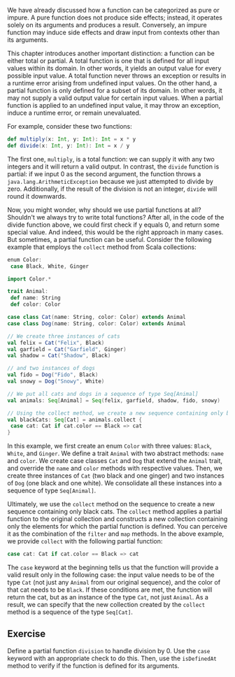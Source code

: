We have already discussed how a function can be categorized as pure or impure. 
A pure function does not produce side effects; instead, it operates solely on its arguments and produces a result. 
Conversely, an impure function may induce side effects and draw input from contexts other than its arguments.

This chapter introduces another important distinction: a function can be either total or partial. 
A total function is one that is defined for all input values within its domain. 
In other words, it yields an output value for every possible input value. 
A total function never throws an exception or results in a runtime error arising from undefined input values. 
On the other hand, a partial function is only defined for a subset of its domain. 
In other words, it may not supply a valid output value for certain input values. 
When a partial function is applied to an undefined input value, it may throw an exception, induce a runtime error, or remain unevaluated.

For example, consider these two functions:
```scala
def multiply(x: Int, y: Int): Int = x * y
def divide(x: Int, y: Int): Int = x / y
```
The first one, `multiply`, is a total function: we can supply it with any two integers and it will return a valid output. 
In contrast, the `divide` function is partial: if we input 0 as the second argument, the function throws a `java.lang.ArithmeticException` because we just attempted to divide by zero. 
Additionally, if the result of the division is not an integer, `divide` will round it downwards.

Now, you might wonder, why should we use partial functions at all? 
Shouldn't we always try to write total functions? 
After all, in the code of the divide function above, we could first check if y equals 0, and return some special value. 
And indeed, this would be the right approach in many cases. 
But sometimes, a partial function can be useful. 
Consider the following example that employs the `collect` method from Scala collections:

```scala
enum Color:
 case Black, White, Ginger

import Color.*

trait Animal:
 def name: String
 def color: Color

case class Cat(name: String, color: Color) extends Animal
case class Dog(name: String, color: Color) extends Animal

// We create three instances of cats
val felix = Cat("Felix", Black)
val garfield = Cat("Garfield", Ginger)
val shadow = Cat("Shadow", Black)

// and two instances of dogs
val fido = Dog("Fido", Black)
val snowy = Dog("Snowy", White)

// We put all cats and dogs in a sequence of type Seq[Animal]
val animals: Seq[Animal] = Seq(felix, garfield, shadow, fido, snowy)

// Using the collect method, we create a new sequence containing only black cats
val blackCats: Seq[Cat] = animals.collect {
 case cat: Cat if cat.color == Black => cat
}
```
In this example, we first create an enum `Color` with three values: `Black`, `White`, and `Ginger`. 
We define a trait `Animal` with two abstract methods: `name` and `color`. 
We create case classes `Cat` and `Dog` that extend the `Animal` trait, and override the `name` and `color` methods with respective values. 
Then, we create three instances of `Cat` (two black and one ginger) and two instances of `Dog` (one black and one white). 
We consolidate all these instances into a sequence of type `Seq[Animal]`.

Ultimately, we use the `collect` method on the sequence to create a new sequence containing only black cats. 
The `collect` method applies a partial function to the original collection and constructs a new collection containing only the elements for which the partial function is defined. 
You can perceive it as the combination of the `filter` and `map` methods. 
In the above example, we provide `collect` with the following partial function:

```scala
case cat: Cat if cat.color == Black => cat
```
The `case` keyword at the beginning tells us that the function will provide a valid result only in the following case: 
the input value needs to be of the type `Cat` (not just any `Animal` from our original sequence), 
and the color of that cat needs to be `Black`. 
If these conditions are met, the function will return the cat, but as an instance of the type `Cat`, not just `Animal`. 
As a result, we can specify that the new collection created by the `collect` method is a sequence of the type `Seq[Cat]`.

## Exercise 

Define a partial function `division` to handle division by 0.
Use the `case` keyword with an appropriate check to do this. 
Then, use the `isDefinedAt` method to verify if the function is defined for its arguments.
